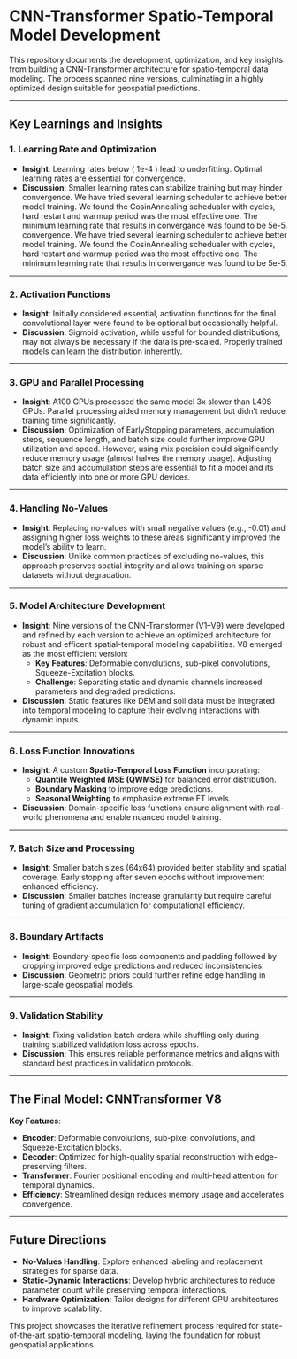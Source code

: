 # **CNN-Transformer Spatio-Temporal Model Development**

This repository documents the development, optimization, and key insights from building a CNN-Transformer architecture for spatio-temporal data modeling. The process spanned nine versions, culminating in a highly optimized design suitable for geospatial predictions.

---
## **Key Learnings and Insights**

### **1. Learning Rate and Optimization**
- **Insight**: Learning rates below \( 1e-4 \) lead to underfitting. Optimal learning rates are essential for convergence.
- **Discussion**: Smaller learning rates can stabilize training but may hinder convergence. We have tried several learning scheduler to achieve better model training. We found the CosinAnnealing schedualer with cycles, hard restart and warmup period was the most effective one. The minimum learning rate that results in convergance was found to be 5e-5. 
convergence. We have tried several learning scheduler to achieve better model training. We found the CosinAnnealing schedualer with cycles, hard restart and warmup period was the most effective one. The minimum learning rate that results in convergance was found to be 5e-5. 

---

### **2. Activation Functions**
- **Insight**: Initially considered essential, activation functions for the final convolutional layer were found to be optional but occasionally helpful.
- **Discussion**: Sigmoid activation, while useful for bounded distributions, may not always be necessary if the data is pre-scaled. Properly trained models can learn the distribution inherently.

---

### **3. GPU and Parallel Processing**
- **Insight**: A100 GPUs processed the same model 3x slower than L40S GPUs. Parallel processing aided memory management but didn’t reduce training time significantly.
- **Discussion**: Optimization of EarlyStopping parameters, accumulation steps, sequence length, and batch size could further improve GPU utilization and speed. However, using mix percision could significantly reduce memory usage (almost halves the memory usage). Adjusting batch size and accumulation steps are essential to fit a model and its data efficiently into one or more GPU devices. 

---

### **4. Handling No-Values**
- **Insight**: Replacing no-values with small negative values (e.g., -0.01) and assigning higher loss weights to these areas significantly improved the model’s ability to learn.
- **Discussion**: Unlike common practices of excluding no-values, this approach preserves spatial integrity and allows training on sparse datasets without degradation.

---

### **5. Model Architecture Development**
- **Insight**: Nine versions of the CNN-Transformer (V1–V9) were developed and refined by each version to achieve an optimized architecture for robust and efficent spatial-temporal modeling capabilities. V8 emerged as the most efficient version:
  - **Key Features**: Deformable convolutions, sub-pixel convolutions, Squeeze-Excitation blocks.
  - **Challenge**: Separating static and dynamic channels increased parameters and degraded predictions.
- **Discussion**: Static features like DEM and soil data must be integrated into temporal modeling to capture their evolving interactions with dynamic inputs.

---

### **6. Loss Function Innovations**
- **Insight**: A custom **Spatio-Temporal Loss Function** incorporating:
  - **Quantile Weighted MSE (QWMSE)** for balanced error distribution.
  - **Boundary Masking** to improve edge predictions.
  - **Seasonal Weighting** to emphasize extreme ET levels.
- **Discussion**: Domain-specific loss functions ensure alignment with real-world phenomena and enable nuanced model training.

---

### **7. Batch Size and Processing**
- **Insight**: Smaller batch sizes (64x64) provided better stability and spatial coverage. Early stopping after seven epochs without improvement enhanced efficiency.
- **Discussion**: Smaller batches increase granularity but require careful tuning of gradient accumulation for computational efficiency.

---

### **8. Boundary Artifacts**
- **Insight**: Boundary-specific loss components and padding followed by cropping improved edge predictions and reduced inconsistencies.
- **Discussion**: Geometric priors could further refine edge handling in large-scale geospatial models.

---

### **9. Validation Stability**
- **Insight**: Fixing validation batch orders while shuffling only during training stabilized validation loss across epochs.
- **Discussion**: This ensures reliable performance metrics and aligns with standard best practices in validation protocols.

---

## **The Final Model: CNNTransformer V8**
**Key Features**:
- **Encoder**: Deformable convolutions, sub-pixel convolutions, and Squeeze-Excitation blocks.
- **Decoder**: Optimized for high-quality spatial reconstruction with edge-preserving filters.
- **Transformer**: Fourier positional encoding and multi-head attention for temporal dynamics.
- **Efficiency**: Streamlined design reduces memory usage and accelerates convergence.

---

## **Future Directions**
- **No-Values Handling**: Explore enhanced labeling and replacement strategies for sparse data.
- **Static-Dynamic Interactions**: Develop hybrid architectures to reduce parameter count while preserving temporal interactions.
- **Hardware Optimization**: Tailor designs for different GPU architectures to improve scalability.

This project showcases the iterative refinement process required for state-of-the-art spatio-temporal modeling, laying the foundation for robust geospatial applications.

